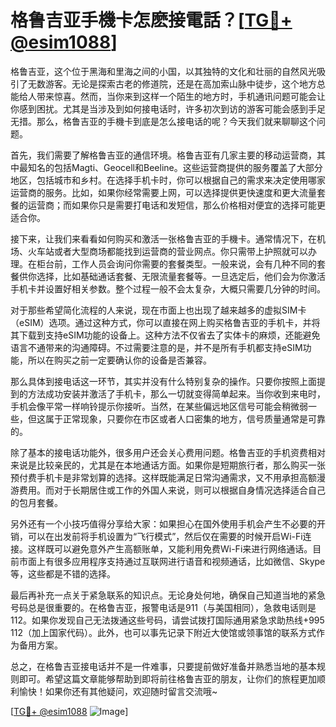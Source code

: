 # 格鲁吉亚手機卡怎麽接電話？[[TG💪+ @esim1088](https://t.me/s/esim1088)]

格鲁吉亚，这个位于黑海和里海之间的小国，以其独特的文化和壮丽的自然风光吸引了无数游客。无论是探索古老的修道院，还是在高加索山脉中徒步，这个地方总能给人带来惊喜。然而，当你来到这样一个陌生的地方时，手机通讯问题可能会让你感到困扰。尤其是当涉及到如何接电话时，许多初次到访的游客可能会感到手足无措。那么，格鲁吉亚的手機卡到底是怎么接电话的呢？今天我们就来聊聊这个问题。

首先，我们需要了解格鲁吉亚的通信环境。格鲁吉亚有几家主要的移动运营商，其中最知名的包括Magti、Geocell和Beeline。这些运营商提供的服务覆盖了大部分地区，包括城市和乡村。在选择手机卡时，你可以根据自己的需求来决定使用哪家运营商的服务。比如，如果你经常需要上网，可以选择提供更快速度和更大流量套餐的运营商；而如果你只是需要打电话和发短信，那么价格相对便宜的选择可能更适合你。

接下来，让我们来看看如何购买和激活一张格鲁吉亚的手機卡。通常情况下，在机场、火车站或者大型商场都能找到运营商的营业网点。你只需带上护照就可以办理。在柜台前，工作人员会询问你需要的套餐类型。一般来说，会有几种不同的套餐供你选择，比如基础通话套餐、无限流量套餐等。一旦选定后，他们会为你激活手机卡并设置好相关参数。整个过程一般不会太复杂，大概只需要几分钟的时间。

对于那些希望简化流程的人来说，现在市面上也出现了越来越多的虚拟SIM卡（eSIM）选项。通过这种方式，你可以直接在网上购买格鲁吉亚的手机卡，并将其下载到支持eSIM功能的设备上。这种方法不仅省去了实体卡的麻烦，还能避免语言不通带来的沟通障碍。不过需要注意的是，并不是所有手机都支持eSIM功能，所以在购买之前一定要确认你的设备是否兼容。

那么具体到接电话这一环节，其实并没有什么特别复杂的操作。只要你按照上面提到的方法成功安装并激活了手机卡，那么一切就变得简单起来。当你收到来电时，手机会像平常一样响铃提示你接听。当然，在某些偏远地区信号可能会稍微弱一些，但这属于正常现象，只要你在市区或者人口密集的地方，信号质量通常是可靠的。

除了基本的接电话功能外，很多用户还会关心费用问题。格鲁吉亚的手机资费相对来说是比较亲民的，尤其是在本地通话方面。如果你是短期旅行者，那么购买一张预付费手机卡是非常划算的选择。这样既能满足日常沟通需求，又不用承担高额漫游费用。而对于长期居住或工作的外国人来说，则可以根据自身情况选择适合自己的包月套餐。

另外还有一个小技巧值得分享给大家：如果担心在国外使用手机会产生不必要的开销，可以在出发前将手机设置为“飞行模式”，然后仅在需要的时候开启Wi-Fi连接。这样既可以避免意外产生高额账单，又能利用免费Wi-Fi来进行网络通话。目前市面上有很多应用程序支持通过互联网进行语音和视频通话，比如微信、Skype等，这些都是不错的选择。

最后再补充一点关于紧急联系的知识点。无论身处何地，确保自己知道当地的紧急号码总是很重要的。在格鲁吉亚，报警电话是911（与美国相同），急救电话则是112。如果你发现自己无法拨通这些号码，请尝试拨打国际通用紧急求助热线+995 112（加上国家代码）。此外，也可以事先记录下附近大使馆或领事馆的联系方式作为备用方案。

总之，在格鲁吉亚接电话并不是一件难事，只要提前做好准备并熟悉当地的基本规则即可。希望这篇文章能够帮助到即将前往格鲁吉亚的朋友，让你们的旅程更加顺利愉快！如果你还有其他疑问，欢迎随时留言交流哦~

[[TG💪+ @esim1088](https://t.me/s/esim1088) ![Image](https://i.postimg.cc/4NQfJmqS/Snipaste-2025-05-13-00-14-12.png)]